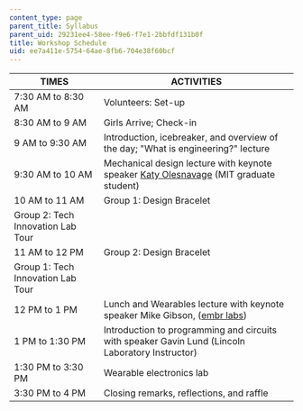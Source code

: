 ```yaml
---
content_type: page
parent_title: Syllabus
parent_uid: 29231ee4-58ee-f9e6-f7e1-2bbfdf131b0f
title: Workshop Schedule
uid: ee7a411e-5754-64ae-8fb6-704e38f60bcf
---
```


| TIMES | ACTIVITIES |
| --- | --- |
| 7:30 AM to 8:30 AM | Volunteers: Set-up |
| 8:30 AM to 9 AM | Girls Arrive; Check-in |
| 9 AM to 9:30 AM | Introduction, icebreaker, and overview of the day; "What is engineering?" lecture |
| 9:30 AM to 10 AM | Mechanical design lecture with keynote speaker [Katy Olesnavage](http://video.mit.edu/watch/katy-olesnavage-designing-the-next-generation-prosthesis-26034/) (MIT graduate student) |
| 10 AM to 11 AM | Group 1: Design Bracelet |
| Group 2: Tech Innovation Lab Tour |
| 11 AM to 12 PM | Group 2: Design Bracelet |
| Group 1: Tech Innovation Lab Tour |
| 12 PM to 1 PM | Lunch and Wearables lecture with keynote speaker Mike Gibson, ([embr labs](http://www.embrlabs.com/)) |
| 1 PM to 1:30 PM | Introduction to programming and circuits with speaker Gavin Lund (Lincoln Laboratory Instructor) |
| 1:30 PM to 3:30 PM | Wearable electronics lab |
| 3:30 PM to 4 PM | Closing remarks, reflections, and raffle